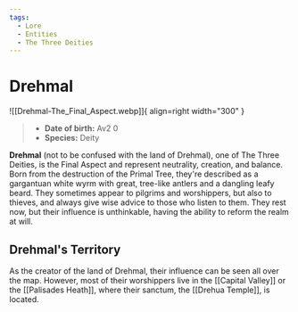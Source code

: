 ```yaml
---
tags:
  - Lore
  - Entities
  - The Three Deities
---
```


# Drehmal

![[Drehmal-The_Final_Aspect.webp]]{ align=right width="300" }

> - **Date of birth:** Av2 0
> - **Species:** Deity

**Drehmal** (not to be confused with the land of Drehmal), one of The Three Deities, is the Final Aspect and represent neutrality, creation, and balance. Born from the destruction of the Primal Tree, they're described as a gargantuan white wyrm with great, tree-like antlers and a dangling leafy beard. They sometimes appear to pilgrims and worshippers, but also to thieves, and always give wise advice to those who listen to them. They rest now, but their influence is unthinkable, having the ability to reform the realm at will.

## Drehmal's Territory

As the creator of the land of Drehmal, their influence can be seen all over the map. However, most of their worshippers live in the [[Capital Valley]] or the [[Palisades Heath]], where their sanctum, the [[Drehua Temple]], is located.
